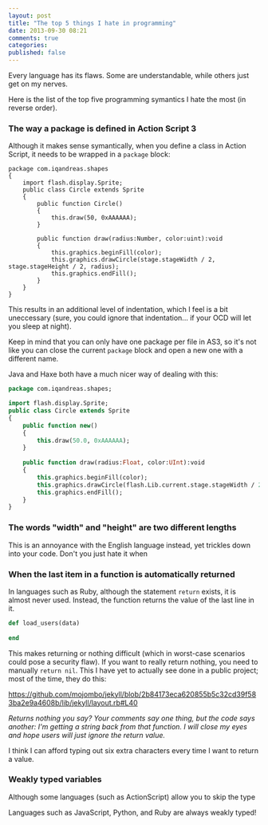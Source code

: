 ```yaml
---
layout: post
title: "The top 5 things I hate in programming"
date: 2013-09-30 08:21
comments: true
categories: 
published: false
---
```

Every language has its flaws. Some are understandable, while others just get on my nerves.

Here is the list of the top five programming symantics I hate the most (in reverse order).

### The way a package is defined in Action Script 3 ###

Although it makes sense symantically, when you define a class in Action Script, it needs to be wrapped in a `package` block:

```as3
package com.iqandreas.shapes
{
	import flash.display.Sprite;
	public class Circle extends Sprite
	{
		public function Circle()
		{
			this.draw(50, 0xAAAAAA);
		}
		
		public function draw(radius:Number, color:uint):void
		{
			this.graphics.beginFill(color);
			this.graphics.drawCircle(stage.stageWidth / 2, stage.stageHeight / 2, radius);
			this.graphics.endFill();
		}
	}
}
```

This results in an additional level of indentation, which I feel is a bit uneccessary (sure, you could ignore that indentation... if your OCD will let you sleep at night).

Keep in mind that you can only have one package per file in AS3, so it's not like you can close the current `package` block and open a new one with a different name.

Java and Haxe both have a much nicer way of dealing with this:

```haxe
package com.iqandreas.shapes;

import flash.display.Sprite;
public class Circle extends Sprite
{
	public function new()
	{
		this.draw(50.0, 0xAAAAAA);
	}
	
	public function draw(radius:Float, color:UInt):void
	{
		this.graphics.beginFill(color);
		this.graphics.drawCircle(flash.Lib.current.stage.stageWidth / 2, flash.Lib.current.stage.stageHeight / 2, radius);
		this.graphics.endFill();
	}
}
```

### The words "width" and "height" are two different lengths ###

This is an annoyance with the English language instead, yet trickles down into your code. Don't you just hate it when 


### When the last item in a function is automatically returned ###

In languages such as Ruby, although the statement `return` exists, it is almost never used. Instead, the function returns the value of the last line in it. 

```ruby
def load_users(data)
	
end
```

This makes returning or nothing difficult (which in worst-case scenarios could pose a security flaw). If you want to really return nothing, you need to manually `return nil`. This I have yet to actually see done in a public project; most of the time, they do this:

https://github.com/mojombo/jekyll/blob/2b84173eca620855b5c32cd39f583ba2e9a4608b/lib/jekyll/layout.rb#L40

_Returns nothing you say? Your comments say one thing, but the code says another: I'm getting a string back from that function. I will close my eyes and hope users will just ignore the return value._


I think I can afford typing out six extra characters every time I want to return a value.


### Weakly typed variables ###

Although some languages (such as ActionScript) allow you to skip the type

Languages such as JavaScript, Python, and Ruby are always weakly typed!







